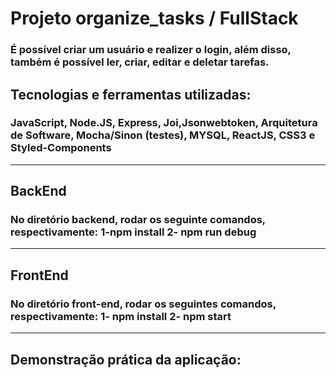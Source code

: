 # Projeto organize_tasks / FullStack 

### É possível criar um usuário e realizer o login, além disso, também é possível ler, criar, editar e deletar tarefas.

## Tecnologias e ferramentas utilizadas:

### JavaScript, Node.JS, Express, Joi,Jsonwebtoken, Arquitetura de Software, Mocha/Sinon (testes), MYSQL, ReactJS, CSS3 e Styled-Components

--------------------------------------------------------------------------

## BackEnd
### No diretório backend, rodar os seguinte comandos, respectivamente: 1-npm install 2- npm run debug

--------------------------------------------------------------------------

## FrontEnd
### No diretório front-end, rodar os seguintes comandos, respectivamente: 1- npm install  2- npm start
----------------------------------------------------------------------------------

## Demonstração prática da aplicação:
